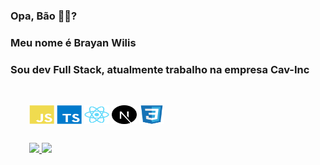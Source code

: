 ### Opa, Bão 🤙🏼?
### Meu nome é Brayan Wilis
### Sou dev Full Stack, atualmente trabalho na empresa Cav-Inc
<div style="display: inline_block; margin: 30px"><br>
  <img align="center" height="30" width="40" src="https://raw.githubusercontent.com/devicons/devicon/master/icons/javascript/javascript-plain.svg">
  <img align="center" height="30" width="40" src="https://raw.githubusercontent.com/devicons/devicon/master/icons/typescript/typescript-plain.svg">
  <img align="center" height="30" width="40" src="https://raw.githubusercontent.com/devicons/devicon/master/icons/react/react-original.svg">
  <img align="center" height="30" width="40" src="https://raw.githubusercontent.com/devicons/devicon/master/icons/nextjs/nextjs-original.svg">
  <img align="center" height="30" width="40" src="https://raw.githubusercontent.com/devicons/devicon/master/icons/css3/css3-original.svg">
</div>


<div align="flex-start" style="display: inline_block; margin: 30px">
  <a href="https://github.com/buraym">
  <img height="180em" src="https://github-readme-stats.vercel.app/api?username=buraym&show_icons=true&include_all_commits=true&count_private=true"/>
  <img height="180em" src="https://github-readme-stats.vercel.app/api/top-langs/?username=buraym&layout=compact&langs_count=7"/>
</div>
